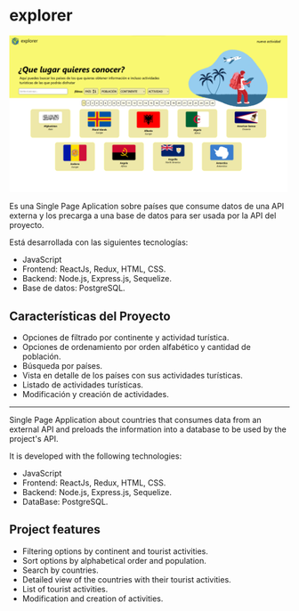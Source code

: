 # explorer

<p align="left">
  <img width="500" src="./countries.png" alt="homepage"/>
</p>

Es una Single Page Aplication sobre países que consume datos de una API externa y los precarga a una base de datos para ser usada por la API del proyecto.

Está desarrollada con las siguientes tecnologías:

- JavaScript
- Frontend: ReactJs, Redux, HTML, CSS.
- Backend: Node.js, Express.js, Sequelize.
- Base de datos: PostgreSQL.

## Características del Proyecto
- Opciones de filtrado por continente y actividad turística.
- Opciones de ordenamiento por orden alfabético y cantidad de población.
- Búsqueda por países.
- Vista en detalle de los países con sus actividades turísticas.
- Listado de actividades turísticas.
- Modificación y creación de actividades.

------

Single Page Application about countries that consumes data from an external API and preloads the information into a database to be used by the project's API.

It is developed with the following technologies:

- JavaScript
- Frontend: ReactJs, Redux, HTML, CSS.
- Backend: Node.js, Express.js, Sequelize.
- DataBase: PostgreSQL.

## Project features
- Filtering options by continent and tourist activities.
- Sort options by alphabetical order and population.
- Search by countries.
- Detailed view of the countries with their tourist activities.
- List of tourist activities.
- Modification and creation of activities.
